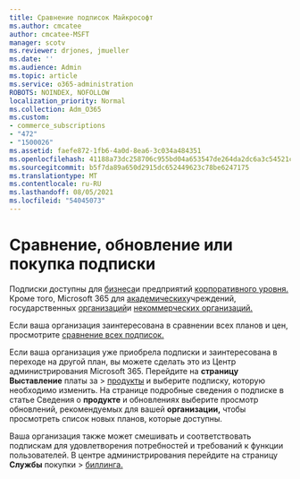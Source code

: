 ```yaml
---
title: Сравнение подписок Майкрософт
ms.author: cmcatee
author: cmcatee-MSFT
manager: scotv
ms.reviewer: drjones, jmueller
ms.date: ''
ms.audience: Admin
ms.topic: article
ms.service: o365-administration
ROBOTS: NOINDEX, NOFOLLOW
localization_priority: Normal
ms.collection: Adm_O365
ms.custom:
- commerce_subscriptions
- "472"
- "1500026"
ms.assetid: faefe872-1fb6-4a0d-8ea6-3c034a484351
ms.openlocfilehash: 41188a73dc258706c955bd04a653547de264da2dc6a3c54521cddf82c254972a
ms.sourcegitcommit: b5f7da89a650d2915dc652449623c78be6247175
ms.translationtype: MT
ms.contentlocale: ru-RU
ms.lasthandoff: 08/05/2021
ms.locfileid: "54045073"
---
```

# <a name="compare-upgrade-or-purchase-subscriptions"></a>Сравнение, обновление или покупка подписки
  
Подписки доступны для [бизнеса](https://www.microsoft.com/microsoft-365/business/compare-all-microsoft-365-business-products?tab=2&rtc=1)и предприятий [корпоративного уровня.](https://www.microsoft.com/microsoft-365/enterprise/compare-office-365-plans?rtc=1) Кроме того, Microsoft 365 для [академических](https://www.microsoft.com/microsoft-365/academic/compare-office-365-education-plans?rtc=1&activetab=tab%3aprimaryr1)учреждений, государственных [организаций](https://www.microsoft.com/microsoft-365/government/compare-office-365-government-plans?rtc=1)и [некоммерческих организаций.](https://www.microsoft.com/microsoft-365/nonprofit/office-365-nonprofit-plans-and-pricing?&rtc=1&activetab=tab%3aprimaryr1)
  
Если ваша организация заинтересована в сравнении всех планов и цен, просмотрите [сравнение всех подписок.](https://www.microsoft.com/microsoft-365/enterprise/compare-office-365-plans?rtc=1)
  
Если ваша организация уже приобрела подписки и заинтересована в переходе на другой план, вы можете сделать это из Центр администрирования Microsoft 365. Перейдите на **страницу Выставление** платы за \> [продукты](https://go.microsoft.com/fwlink/p/?linkid=842054) и выберите подписку, которую необходимо изменить. На странице подробные сведения о подписке в статье Сведения о **продукте** и обновлениях выберите просмотр обновлений, рекомендуемых для вашей **организации,** чтобы просмотреть список новых планов, которые доступны.
  
Ваша организация также может смешивать и соответствовать подпискам для удовлетворения потребностей и требований к функции пользователей. В центре администрирования перейдите на страницу **Службы** покупки \> [биллинга.](https://go.microsoft.com/fwlink/p/?linkid=868433) 